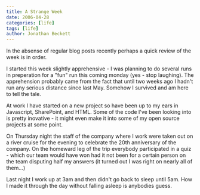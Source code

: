 ```yaml
---
title: A Strange Week
date: 2006-04-28
categories: [life]
tags: [life]
author: Jonathan Beckett
---
```


In the absense of regular blog posts recently perhaps a quick review of the week is in order.

I started this week slightly apprehensive - I was planning to do several runs in preperation for a "fun" run this coming monday (yes - stop laughing). The apprehension probably came from the fact that until two weeks ago I hadn't run any serious distance since last May. Somehow I survived and am here to tell the tale.

At work I have started on a new project so have been up to my ears in Javascript, SharePoint, and HTML. Some of the code I've been looking into is pretty inovative - it might even make it into some of my open source projects at some point.

On Thursday night the staff of the company where I work were taken out on a river cruise for the evening to celebrate the 20th anniversary of the company. On the homeward leg of the trip everybody participated in a quiz - which our team would have won had it not been for a certain person on the team disputing half my answers (it turned out I was right on nearly all of them...)

Last night I work up at 3am and then didn't go back to sleep until 5am. How I made it through the day without falling asleep is anybodies guess.